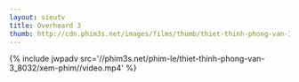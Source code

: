 ```yaml
---
layout: sieutv
title: Overheard 3
thumb: http://cdn.phim3s.net/images/films/thumb/thiet-thinh-phong-van-3-overheard-3-2014.jpg
---
```

{% include jwpadv src='//phim3s.net/phim-le/thiet-thinh-phong-van-3_8032/xem-phim//video.mp4' %}